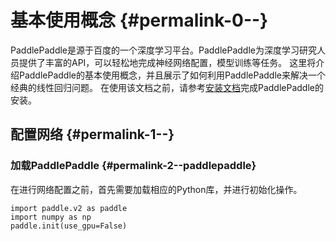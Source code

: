 # 基本使用概念 {#permalink-0--}

PaddlePaddle是源于百度的一个深度学习平台。PaddlePaddle为深度学习研究人员提供了丰富的API，可以轻松地完成神经网络配置，模型训练等任务。 这里将介绍PaddlePaddle的基本使用概念，并且展示了如何利用PaddlePaddle来解决一个经典的线性回归问题。 在使用该文档之前，请参考[安装文档](http://staging.paddlepaddle.org/docs/0.10.0/documentation/zh/getstarted/build_and_install/index_cn.html)完成PaddlePaddle的安装。



## 配置网络 {#permalink-1--}

### 加载PaddlePaddle {#permalink-2--paddlepaddle}

在进行网络配置之前，首先需要加载相应的Python库，并进行初始化操作。

```
import paddle.v2 as paddle
import numpy as np
paddle.init(use_gpu=False)
```

  


